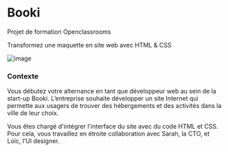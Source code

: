 # Booki

Projet de formation Openclassrooms 

Transformez une maquette en site web avec HTML &amp; CSS


![image](https://user-images.githubusercontent.com/48679043/222276518-f878befd-9c81-4b6f-9ba7-0f8df006995f.png)

### Contexte
Vous débutez votre alternance en tant que développeur web au sein de la start-up Booki. 
L’entreprise souhaite développer un site Internet qui permette aux usagers de trouver des hébergements et des activités dans la ville de leur choix.

Vous êtes chargé d'intégrer l'interface du site avec du code HTML et CSS. Pour cela, vous travaillez en étroite collaboration avec Sarah, la CTO, et Loïc, l’UI designer. 
